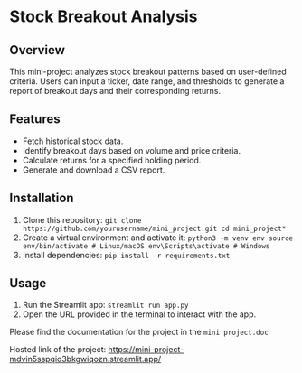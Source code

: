 # Stock Breakout Analysis

## Overview
This mini-project analyzes stock breakout patterns based on user-defined criteria. Users can input a ticker, date range, and thresholds to generate a report of breakout days and their corresponding returns.

## Features
- Fetch historical stock data.
- Identify breakout days based on volume and price criteria.
- Calculate returns for a specified holding period.
- Generate and download a CSV report.

## Installation
1. Clone this repository:
    ```git clone https://github.com/yourusername/mini_project.git cd mini_project*```
2. Create a virtual environment and activate it:
    ```python3 -m venv env source env/bin/activate # Linux/macOS env\Scripts\activate # Windows```
3. Install dependencies:
    ```pip install -r requirements.txt```

## Usage
1. Run the Streamlit app:
    ```streamlit run app.py```
2. Open the URL provided in the terminal to interact with the app.

Please find the documentation for the project in the ```mini project.doc```

Hosted link of the project: https://mini-project-mdvin5sspqio3bkgwiqozn.streamlit.app/

